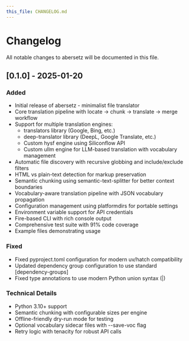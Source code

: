 ```yaml
---
this_file: CHANGELOG.md
---
```

# Changelog

All notable changes to abersetz will be documented in this file.

## [0.1.0] - 2025-01-20

### Added
- Initial release of abersetz - minimalist file translator
- Core translation pipeline with locate → chunk → translate → merge workflow
- Support for multiple translation engines:
  - translators library (Google, Bing, etc.)
  - deep-translator library (DeepL, Google Translate, etc.)
  - Custom hysf engine using Siliconflow API
  - Custom ullm engine for LLM-based translation with vocabulary management
- Automatic file discovery with recursive globbing and include/exclude filters
- HTML vs plain-text detection for markup preservation
- Semantic chunking using semantic-text-splitter for better context boundaries
- Vocabulary-aware translation pipeline with JSON vocabulary propagation
- Configuration management using platformdirs for portable settings
- Environment variable support for API credentials
- Fire-based CLI with rich console output
- Comprehensive test suite with 91% code coverage
- Example files demonstrating usage

### Fixed
- Fixed pyproject.toml configuration for modern uv/hatch compatibility
- Updated dependency group configuration to use standard [dependency-groups]
- Fixed type annotations to use modern Python union syntax (|)

### Technical Details
- Python 3.10+ support
- Semantic chunking with configurable sizes per engine
- Offline-friendly dry-run mode for testing
- Optional vocabulary sidecar files with --save-voc flag
- Retry logic with tenacity for robust API calls